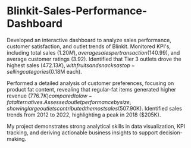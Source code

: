 # Blinkit-Sales-Performance-Dashboard

Developed an interactive dashboard to analyze sales performance, customer satisfaction, and outlet trends of Blinkit. Monitored KPI's, including total sales ($1.20M), average sales per transaction ($140.99), and average customer ratings (3.92). Identified that Tier 3 outlets drove the highest sales ($472.13K), with fruits and snacks as top-selling categories ($0.18M each).

Performed a detailed analysis of customer preferences, focusing on product fat content, revealing that regular-fat items generated higher revenue ($776.7K) compared to low-fat alternatives. Assessed outlet performance by size, showing large outlets contributed the most sales ($507.90K). Identified sales trends from 2012 to 2022, highlighting a peak in 2018 ($205K).

My project demonstrates strong analytical skills in data visualization, KPI tracking, and deriving actionable business insights to support decision-making.
